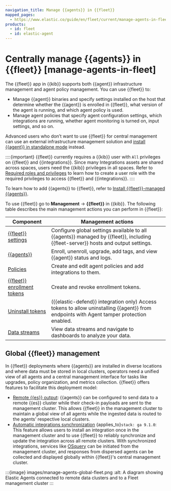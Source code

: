 ```yaml
---
navigation_title: Manage {{agents}} in {{fleet}}
mapped_pages:
  - https://www.elastic.co/guide/en/fleet/current/manage-agents-in-fleet.html
products:
  - id: fleet
  - id: elastic-agent
---
```


# Centrally manage {{agents}} in {{fleet}} [manage-agents-in-fleet]

The {{fleet}} app in {{kib}} supports both {{agent}} infrastructure management and agent policy management. You can use {{fleet}} to:

- Manage {{agent}} binaries and specify settings installed on the host that determine whether the {{agent}} is enrolled in {{fleet}}, what version of the agent is running, and which agent policy is used.
- Manage agent policies that specify agent configuration settings, which integrations are running, whether agent monitoring is turned on, input settings, and so on.

Advanced users who don’t want to use {{fleet}} for central management can use an external infrastructure management solution and [install {{agent}} in standalone mode](/reference/fleet/install-standalone-elastic-agent.md) instead.

::::{important}
{{fleet}} currently requires a {{kib}} user with `All` privileges on {{fleet}} and {{integrations}}. Since many Integrations assets are shared across spaces, users need the {{kib}} privileges in all spaces. Refer to [Required roles and privileges](/reference/fleet/fleet-roles-privileges.md) to learn how to create a user role with the required privileges to access {{fleet}} and {{integrations}}.
::::

To learn how to add {{agents}} to {{fleet}}, refer to [Install {{fleet}}-managed {{agents}}](/reference/fleet/install-fleet-managed-elastic-agent.md).

To use {{fleet}} go to **Management** → **{{fleet}}** in {{kib}}. The following table describes the main management actions you can perform in {{fleet}}:

| Component | Management actions |
| --- | --- |
| [{{fleet}} settings](/reference/fleet/fleet-settings.md) | Configure global settings available to all {{agents}} managed by {{fleet}}, including {{fleet-server}} hosts and output settings. |
| [{{agents}}](/reference/fleet/manage-agents.md) | Enroll, unenroll, upgrade, add tags, and view {{agent}} status and logs. |
| [Policies](/reference/fleet/agent-policy.md) | Create and edit agent policies and add integrations to them. |
| [{{fleet}} enrollment tokens](/reference/fleet/fleet-enrollment-tokens.md) | Create and revoke enrollment tokens. |
| [Uninstall tokens](/solutions/security/configure-elastic-defend/prevent-elastic-agent-uninstallation.md) | ({{elastic-defend}} integration only) Access tokens to allow uninstalling {{agent}} from endpoints with Agent tamper protection enabled. |
| [Data streams](/reference/fleet/data-streams.md) | View data streams and navigate to dashboards to analyze your data. |

## Global {{fleet}} management

In {{fleet}} deployments where {{agents}} are installed in diverse locations and where data must be stored in local clusters, operators need a unified view of all agents and a central management interface for tasks like upgrades, policy organization, and metrics collection. {{fleet}} offers features to facilitate this deployment model:

- [Remote {{es}} output](/reference/fleet/remote-elasticsearch-output.md): {{agents}} can be configured to send data to a remote {{es}} cluster while their check-in payloads are sent to the management cluster. This allows {{fleet}} in the management cluster to maintain a global view of all agents while the ingested data is routed to the agents' respective local clusters.
- [Automatic integrations synchronization](/reference/fleet/automatic-integrations-synchronization.md) {applies_to}`stack: ga 9.1.0`: This feature allows users to install an integration once in the management cluster and to use {{fleet}} to reliably synchronize and update the integration across all remote clusters. With synchronized integrations, services like [OSquery](integration-docs://reference/osquery-intro.md) can be initiated from the management cluster, and responses from dispersed agents can be collected and displayed globally within {{fleet}}'s central management cluster.

:::{image} images/manage-agents-global-fleet.png
:alt: A diagram showing Elastic Agents connected to remote data clusters and to a Fleet management cluster
:::